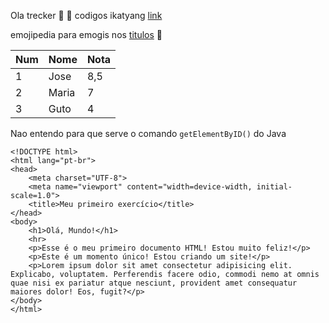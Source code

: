 Ola trecker 🖖 
🐒
codigos ikatyang [link](https://github.com/ikatyang/emoji-cheat-sheet)

emojipedia para emogis nos [titulos](https://emojipedia.org) 🦁

Num | Nome | Nota
---|---|---
1 | Jose | 8,5
2 | Maria | 7
3 | Guto | 4

Nao entendo para que serve o comando `getElementByID()`  do Java

```
<!DOCTYPE html>
<html lang="pt-br">
<head>
    <meta charset="UTF-8">
    <meta name="viewport" content="width=device-width, initial-scale=1.0">
    <title>Meu primeiro exercício</title>
</head>
<body>
    <h1>Olá, Mundo!</h1>
    <hr>
    <p>Esse é o meu primeiro documento HTML! Estou muito feliz!</p>
    <p>Este é um momento único! Estou criando um site!</p>
    <p>Lorem ipsum dolor sit amet consectetur adipisicing elit. Explicabo, voluptatem. Perferendis facere odio, commodi nemo at omnis quae nisi ex pariatur atque nesciunt, provident amet consequatur maiores dolor! Eos, fugit?</p>
</body>
</html>

```
